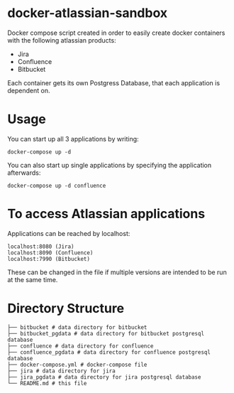 # docker-atlassian-sandbox

Docker compose script created in order to easily create docker containers with the following atlassian products:
* Jira
* Confluence
* Bitbucket

Each container gets its own Postgress Database, that each application is dependent on.

# Usage
You can start up all 3 applications by writing:
```
docker-compose up -d
```
You can also start up single applications by specifying the application afterwards:
```
docker-compose up -d confluence
```
# To access Atlassian applications
Applications can be reached by localhost:
```
localhost:8080 (Jira)
localhost:8090 (Confluence)
localhost:7990 (Bitbucket)
```
These can be changed in the file if multiple versions are intended to be run at the same time.
# Directory Structure
```
├── bitbucket # data directory for bitbucket
├── bitbucket_pgdata # data directory for bitbucket postgresql database
├── confluence # data directory for confluence
├── confluence_pgdata # data directory for confluence postgresql database
├── docker-compose.yml # docker-compose file
├── jira # data directory for jira
├── jira_pgdata # data directory for jira postgresql database
└── README.md # this file
```
